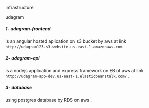 infrastructure

udagram

##### 1- udagram-frontend


is an angular hosted aplication on s3 bucket by aws at link `http://udagram123.s3-website-us-east-1.amazonaws.com`.

##### 2- udagram-api



is a nodejs application and express framework on EB  of aws at link `http://udagram-app-dev.us-east-1.elasticbeanstalk.com/` .

##### 3- database
using postgres database by  RDS on aws . 

